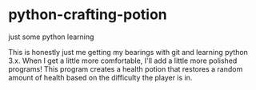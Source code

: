 # python-crafting-potion
just some python learning

This is honestly just me getting my bearings with git and learning python 3.x. When I get a little more comfortable,
I'll add a little more polished programs! This program creates a health potion that restores a random amount of health based on the difficulty the player is in.
